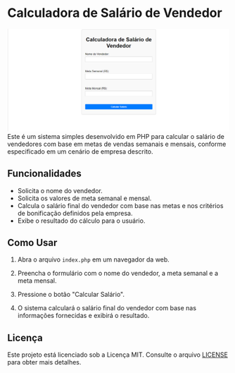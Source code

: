 
# Calculadora de Salário de Vendedor
![image info](TelaCalcular.png)
Este é um sistema simples desenvolvido em PHP para calcular o salário de vendedores com base em metas de vendas semanais e mensais, conforme especificado em um cenário de empresa descrito.

## Funcionalidades

- Solicita o nome do vendedor.
- Solicita os valores de meta semanal e mensal.
- Calcula o salário final do vendedor com base nas metas e nos critérios de bonificação definidos pela empresa.
- Exibe o resultado do cálculo para o usuário.

## Como Usar

1. Abra o arquivo `index.php` em um navegador da web.

2. Preencha o formulário com o nome do vendedor, a meta semanal e a meta mensal.

3. Pressione o botão "Calcular Salário".

4. O sistema calculará o salário final do vendedor com base nas informações fornecidas e exibirá o resultado.

## Licença

Este projeto está licenciado sob a Licença MIT. Consulte o arquivo [LICENSE](LICENSE) para obter mais detalhes.



